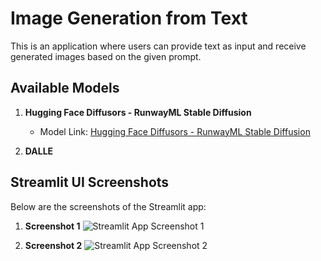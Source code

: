 # Image Generation from Text

This is an application where users can provide text as input and receive generated images based on the given prompt.

## Available Models

1. **Hugging Face Diffusors - RunwayML Stable Diffusion**
   - Model Link: [Hugging Face Diffusors - RunwayML Stable Diffusion](https://huggingface.co/runwayml/stable-diffusion-v1-5)

2. **DALLE**

## Streamlit UI Screenshots

Below are the screenshots of the Streamlit app:

1. **Screenshot 1**
   ![Streamlit App Screenshot 1](link_to_screenshot_1)

2. **Screenshot 2**
   ![Streamlit App Screenshot 2](link_to_screenshot_2)



